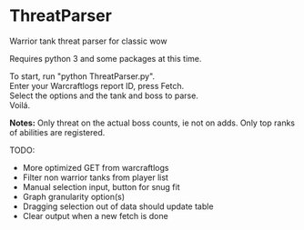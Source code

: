 # ThreatParser
Warrior tank threat parser for classic wow

Requires python 3 and some packages at this time.

To start, run "python ThreatParser.py".  
Enter your Warcraftlogs report ID, press Fetch.  
Select the options and the tank and boss to parse.  
Voilá.  

**Notes:** 
Only threat on the actual boss counts, ie not on adds.
Only top ranks of abilities are registered.

TODO:
 - More optimized GET from warcraftlogs
 - Filter non warrior tanks from player list
 - Manual selection input, button for snug fit
 - Graph granularity option(s)
 - Dragging selection out of data should update table
 - Clear output when a new fetch is done

